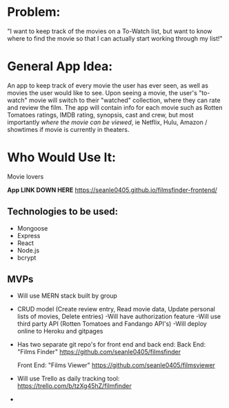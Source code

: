 



# Problem:
"I want to keep track of the movies on a To-Watch list, but want to know where to find the movie so that I can actually start working through my list!"

# General App Idea:
An app to keep track of every movie the user has ever seen, as well as movies the user would like to see. Upon seeing a movie, the user's "to-watch" movie will switch to their "watched" collection, where they can rate and review the film. The app will contain info for each movie such as Rotten Tomatoes ratings, IMDB rating, synopsis, cast and crew, but most importantly *where the movie can be viewed*, ie Netflix, Hulu, Amazon / showtimes if movie is currently in theaters.

# Who Would Use It:
Movie lovers

**App LINK DOWN HERE**
https://seanle0405.github.io/filmsfinder-frontend/

## Technologies to be used:
- Mongoose
- Express
- React
- Node.js
- bcrypt



## MVPs

- Will use MERN stack built by group
- CRUD model (Create review entry, Read movie data, Update personal lists of movies, Delete entries)
-Will have authorization feature
-Will use third party API (Rotten Tomatoes and Fandango API's)
-Will deploy online to Heroku and gitpages
- Has two separate git repo's for front end and back end:
  Back End: "Films Finder"
  https://github.com/seanle0405/filmsfinder

  Front End: "Films Viewer"
  https://github.com/seanle0405/filmsviewer

- Will use Trello as daily tracking tool:
https://trello.com/b/tzXg45hZ/filmfinder
-

